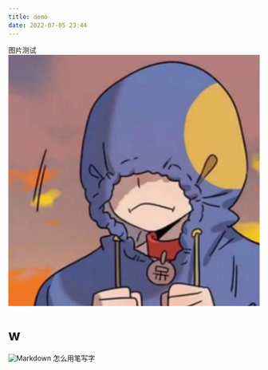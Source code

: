 ```yaml
---
title: demo
date: 2022-07-05 23:44
---
```

图片测试
![](/_image/2022-07-05/bb5f38c11619188f1c4f438ed9652b3b.jpg?r=34)

# w
![Markdown](https://markdown.tw/images/208x128.png) 
怎么用笔写字